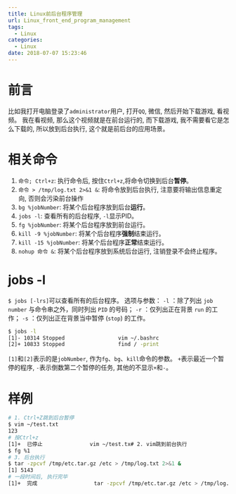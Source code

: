 ```yaml
---
title: Linux前后台程序管理
url: Linux_front_end_program_management
tags:
  - Linux
categories:
  - Linux
date: 2018-07-07 15:23:46
---
```

# 前言
比如我打开电脑登录了`administrator`用户, 打开`QQ`, 微信, 然后开始下载游戏, 看视频。 
我在看视频, 那么这个视频就是在前台运行的, 而下载游戏, 我不需要看它是怎么下载的, 所以放到后台执行, 这个就是前后台的应用场景。

<!-- more -->

# 相关命令
1. `命令; Ctrl+z`: 执行命令后, 按住`Ctrl+z`,将命令切换到后台**暂停**。
1. `命令 > /tmp/log.txt 2>&1 &`: 将命令放到后台执行, 注意要将输出信息重定向, 否则会污染前台操作
1. `bg %jobNumber`: 将某个后台程序放到后台**运行**。
1. `jobs -l`: 查看所有的后台程序, `-l`显示PID。
1. `fg %jobNumber`: 将某个后台程序放到前台运行。
1. `kill -9 %jobNumber`: 将某个后台程序**强制**结束运行。
1. `kill -15 %jobNumber`: 将某个后台程序**正常**结束运行。
1. `nohup 命令 &`: 将某个后台程序放到系统后台运行, 注销登录不会终止程序。

# jobs -l
`$ jobs [-lrs]`可以查看所有的后台程序。
选项与参数：
`-l`  ：除了列出 `job number` 与命令串之外，同时列出 `PID` 的号码；
`-r`  ：仅列出正在背景 `run` 的工作；
`-s`  ：仅列出正在背景当中暂停 (`stop`) 的工作。
```sh
$ jobs -l
[1]- 10314 Stopped                 vim ~/.bashrc
[2]+ 10833 Stopped                 find / -print
```
`[1]`和`[2]`表示的是`jobNumber`, 作为`fg`、`bg`、`kill`命令的参数。
`+`表示最近一个暂停的程序, `-`表示倒数第二个暂停的任务, 其他的不显示`+`和`-`。

# 样例
```sh
# 1. Ctrl+Z跳到后台暂停
$ vim ~/test.txt
123
# 按Ctrl+z
[1]+  已停止               vim ~/test.tx# 2. vim跳到前台执行
$ fg %1
# 3. 后台执行
$ tar -zpcvf /tmp/etc.tar.gz /etc > /tmp/log.txt 2>&1 &
[1] 5143
# 一段时间后, 执行完毕
[1]+  完成                  tar -zpcvf /tmp/etc.tar.gz /etc > /tmp/log.txt 2>&1
```
